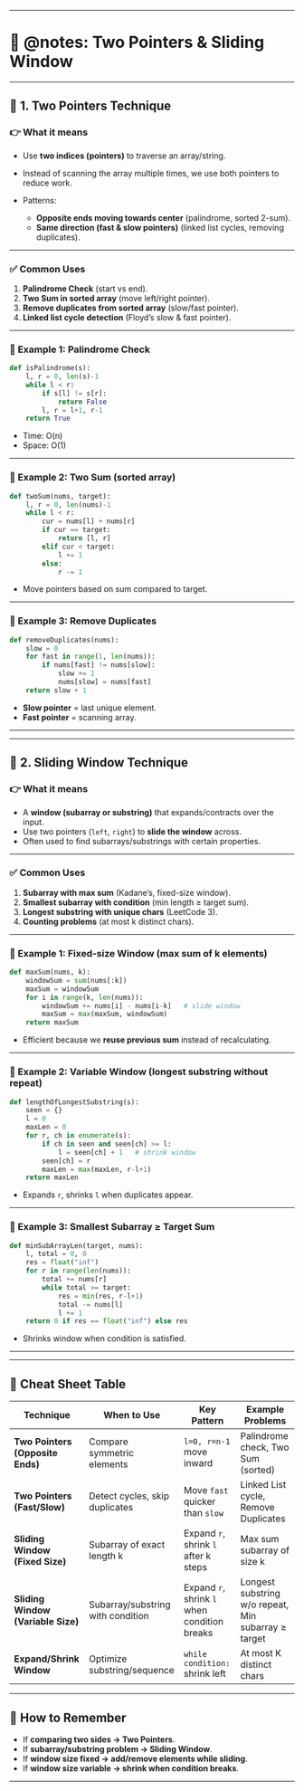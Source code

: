 

---

# 📘 @notes: Two Pointers & Sliding Window

---

## 🔹 1. Two Pointers Technique

### 👉 What it means

* Use **two indices (pointers)** to traverse an array/string.
* Instead of scanning the array multiple times, we use both pointers to reduce work.
* Patterns:

  * **Opposite ends moving towards center** (palindrome, sorted 2-sum).
  * **Same direction (fast & slow pointers)** (linked list cycles, removing duplicates).

---

### ✅ Common Uses

1. **Palindrome Check** (start vs end).
2. **Two Sum in sorted array** (move left/right pointer).
3. **Remove duplicates from sorted array** (slow/fast pointer).
4. **Linked list cycle detection** (Floyd’s slow & fast pointer).

---

### 📖 Example 1: Palindrome Check

```python
def isPalindrome(s):
    l, r = 0, len(s)-1
    while l < r:
        if s[l] != s[r]:
            return False
        l, r = l+1, r-1
    return True
```

* Time: O(n)
* Space: O(1)

---

### 📖 Example 2: Two Sum (sorted array)

```python
def twoSum(nums, target):
    l, r = 0, len(nums)-1
    while l < r:
        cur = nums[l] + nums[r]
        if cur == target:
            return [l, r]
        elif cur < target:
            l += 1
        else:
            r -= 1
```

* Move pointers based on sum compared to target.

---

### 📖 Example 3: Remove Duplicates

```python
def removeDuplicates(nums):
    slow = 0
    for fast in range(1, len(nums)):
        if nums[fast] != nums[slow]:
            slow += 1
            nums[slow] = nums[fast]
    return slow + 1
```

* **Slow pointer** = last unique element.
* **Fast pointer** = scanning array.

---

---

## 🔹 2. Sliding Window Technique

### 👉 What it means

* A **window (subarray or substring)** that expands/contracts over the input.
* Use two pointers (`left`, `right`) to **slide the window** across.
* Often used to find subarrays/substrings with certain properties.

---

### ✅ Common Uses

1. **Subarray with max sum** (Kadane’s, fixed-size window).
2. **Smallest subarray with condition** (min length ≥ target sum).
3. **Longest substring with unique chars** (LeetCode 3).
4. **Counting problems** (at most k distinct chars).

---

### 📖 Example 1: Fixed-size Window (max sum of k elements)

```python
def maxSum(nums, k):
    windowSum = sum(nums[:k])
    maxSum = windowSum
    for i in range(k, len(nums)):
        windowSum += nums[i] - nums[i-k]   # slide window
        maxSum = max(maxSum, windowSum)
    return maxSum
```

* Efficient because we **reuse previous sum** instead of recalculating.

---

### 📖 Example 2: Variable Window (longest substring without repeat)

```python
def lengthOfLongestSubstring(s):
    seen = {}
    l = 0
    maxLen = 0
    for r, ch in enumerate(s):
        if ch in seen and seen[ch] >= l:
            l = seen[ch] + 1   # shrink window
        seen[ch] = r
        maxLen = max(maxLen, r-l+1)
    return maxLen
```

* Expands `r`, shrinks `l` when duplicates appear.

---

### 📖 Example 3: Smallest Subarray ≥ Target Sum

```python
def minSubArrayLen(target, nums):
    l, total = 0, 0
    res = float("inf")
    for r in range(len(nums)):
        total += nums[r]
        while total >= target:
            res = min(res, r-l+1)
            total -= nums[l]
            l += 1
    return 0 if res == float("inf") else res
```

* Shrinks window when condition is satisfied.

---

---

## 🔹 Cheat Sheet Table

| Technique                          | When to Use                       | Key Pattern                                  | Example Problems                                    |
| ---------------------------------- | --------------------------------- | -------------------------------------------- | --------------------------------------------------- |
| **Two Pointers (Opposite Ends)**   | Compare symmetric elements        | `l=0, r=n-1` move inward                     | Palindrome check, Two Sum (sorted)                  |
| **Two Pointers (Fast/Slow)**       | Detect cycles, skip duplicates    | Move `fast` quicker than `slow`              | Linked List cycle, Remove Duplicates                |
| **Sliding Window (Fixed Size)**    | Subarray of exact length k        | Expand `r`, shrink `l` after k steps         | Max sum subarray of size k                          |
| **Sliding Window (Variable Size)** | Subarray/substring with condition | Expand `r`, shrink `l` when condition breaks | Longest substring w/o repeat, Min subarray ≥ target |
| **Expand/Shrink Window**           | Optimize substring/sequence       | `while condition:` shrink left               | At most K distinct chars                            |

---

## 🔹 How to Remember

* If **comparing two sides → Two Pointers**.
* If **subarray/substring problem → Sliding Window**.
* If **window size fixed → add/remove elements while sliding**.
* If **window size variable → shrink when condition breaks**.

---

